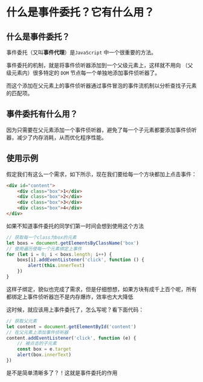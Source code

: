 <script setup lang="ts">
    import eventDelegation from './demoComponents/eventDelegation.vue';
</script>

# 什么是事件委托？它有什么用？

## 什么是事件委托？

事件委托（又叫**事件代理**）是`JavaScript` 中一个很重要的方法。

事件委托的机制，就是将事件侦听器添加到一个父级元素上，这样就不用向 （父级元素内）很多特定的 `DOM` 节点每一个单独地添加事件侦听器了。

而这个添加在父元素上的事件侦听器通过事件冒泡的事件流机制以分析查找子元素的匹配项。

## 事件委托有什么用？

因为只需要在父元素添加一个事件侦听器，避免了每一个子元素都要添加事件侦听器，减少了内存消耗，从而优化程序性能。

## 使用示例

假定我们有这么一个需求，如下所示，现在我们要给每一个方块都加上点击事件：

<eventDelegation/>

```html
<div id="content">
    <div class="box">1</div>
    <div class="box">2</div>
    <div class="box">3</div>
    <div class="box">4</div>
</div>
```

如果不知道事件委托的同学们第一时间会想到使用这个方法

```js
// 获取每一个class为box的元素
let boxs = document.getElementsByClassName('box')
// 使用遍历使每一个元素绑定上事件
for (let i = 0; i < boxs.length; i++) {
    boxs[i].addEventListener('click', function () {
        alert(this.innerText)
    })
}
```

这样子绑定，貌似也完成了需求，但是仔细想想，如果方块有成千上百个呢，所有都绑定上事件侦听器岂不是内存爆炸，效率也大大降低

这时候，就应该用上事件委托了，怎么写呢？看下面代码：

```js
// 获取父元素
let content = document.getElementById('content')
// 在父元素上添加事件侦听器
content.addEventListener('click', function (e) {
    // 被点击的子元素
    const box = e.target
    alert(box.innerText)
})
```

是不是简单清晰多了？！这就是事件委托的作用
